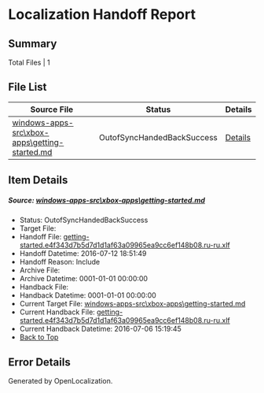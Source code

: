 # <a name='report-top'></a> Localization Handoff Report

## Summary
 Total Files | 1

## File List
 Source File | Status | Details 
 ----------- | ------ | ------- 
 [windows-apps-src\xbox-apps\getting-started.md](https://github.com/Microsoft/windows-apps/blob/5f050eee9430dc7aaa2738a4610a2c4f5083839d/windows-apps-src/xbox-apps/getting-started.md) | OutofSyncHandedBackSuccess | [Details](#92a9cc54c6257c35b1e7ae19838b01c8452c4b365342)

## Item Details
##### <a name='92a9cc54c6257c35b1e7ae19838b01c8452c4b365342'></a> Source: [windows-apps-src\xbox-apps\getting-started.md](https://github.com/Microsoft/windows-apps/blob/5f050eee9430dc7aaa2738a4610a2c4f5083839d/windows-apps-src/xbox-apps/getting-started.md)
* Status: OutofSyncHandedBackSuccess
* Target File: 
* Handoff File: [getting-started.e4f343d7b5d7d1d1af63a09965ea9cc6ef148b08.ru-ru.xlf](https://github.com/Microsoft/WDG.handoff/blob/f869caadafed436765f6e242c0624a32396b8095/ol-handoff/Microsoft/windows-apps.ru-ru/master/getting-started.e4f343d7b5d7d1d1af63a09965ea9cc6ef148b08.ru-ru.xlf)
* Handoff Datetime: 2016-07-12 18:51:49
* Handoff Reason: Include
* Archive File: 
* Archive Datetime: 0001-01-01 00:00:00
* Handback File: 
* Handback Datetime: 0001-01-01 00:00:00
* Current Target File: [windows-apps-src\xbox-apps\getting-started.md](https://github.com/Microsoft/windows-apps.ru-ru/blob/93f7daed53c2f646ab9c83858aa28237022d818d/windows-apps-src/xbox-apps/getting-started.md)
* Current Handback File: [getting-started.e4f343d7b5d7d1d1af63a09965ea9cc6ef148b08.ru-ru.xlf](https://github.com/Microsoft/WDG.handback/blob/d3d0e23c0b6ca1c844ba3c34aead5291de8d3362/ol-handback/Microsoft/windows-apps.ru-ru/master/getting-started.e4f343d7b5d7d1d1af63a09965ea9cc6ef148b08.ru-ru.xlf)
* Current Handback Datetime: 2016-07-06 15:19:45
* [Back to Top](#report-top)


## Error Details

Generated by OpenLocalization.
